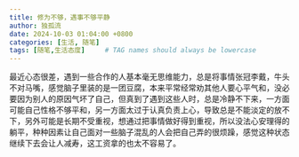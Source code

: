 ```yaml
---
title: 修为不够，遇事不够平静
author: 独孤流
date: 2024-10-03 01:04:00 +0800
categories: [生活, 随笔]
tags: [随笔,生活态度]     # TAG names should always be lowercase
---
```


最近心态很差，遇到一些合作的人基本毫无思维能力，总是将事情张冠李戴，牛头不对马嘴，感觉脑子里装的是一团豆腐，本来平常经常劝其他人要心平气和，没必要因为别人的原因气坏了自己，但真到了遇到这些人时，总是冷静不下来，一方面可能自己性格不够平和，另一方面太过于认真负责上心，导致总是不能淡定的放不下，另外可能是长期不受重视，想通过把事情做好得到重视，所以没法心安理得的躺平，种种因素让自己面对一些脑子混乱的人会把自己弄的很烦躁，感觉这种状态继续下去会让人减寿，这工资拿的也太不容易了。